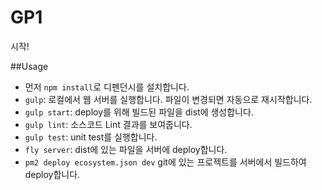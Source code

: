 # GP1
시작!

##Usage
- 먼저 `npm install`로 디펜던시를 설치합니다.
- `gulp`: 로컬에서 웹 서버를 실행합니다. 파일이 변경되면 자동으로 재시작합니다.
- `gulp start`: deploy를 위해 빌드된 파일을 dist에 생성합니다.
- `gulp lint`: 소스코드 Lint 결과를 보여줍니다.
- `gulp test`: unit test를 실행합니다.
- `fly server`: dist에 있는 파일을 서버에 deploy합니다.
- `pm2 deploy ecosystem.json dev` git에 있는 프로젝트를 서버에서 빌드하여 deploy합니다.
